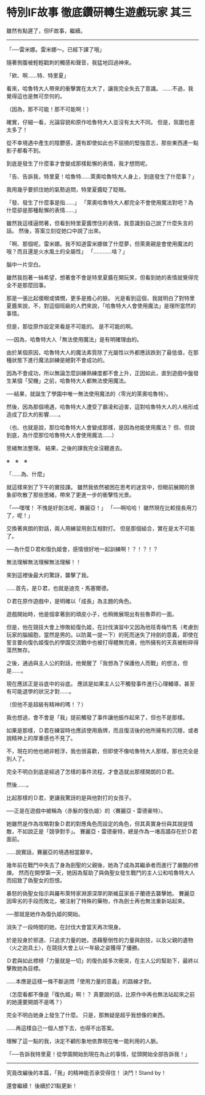 # 特別IF故事 徹底鑽研轉生遊戲玩家 其三

雖然有點遲了，但IF故事，繼續。

---

「──雷米娜。雷米娜～。已經下課了哦」

隨著側腹被輕輕戳刺的觸感和聲音，我猛地回過神來。

「欸、啊……特、特里夏」

看來，哈魯特大人帶來的衝擊實在太大了，讓我完全失去了意識。
……不過，我覺得這也是無可奈何的。

（因為，那不可能！那不可能啊！）

確實，仔細一看，光論容貌和原作哈魯特大人並沒有太大不同。
但是，氛圍也差太多了！

從不幸境遇中產生的陰鬱感，還有即使如此也不屈撓的堅強意志，那些東西連一點影子都看不到。

到底是發生了什麼事才會變成那樣鬆懈的表情，我才想問呢。

「告、告訴我，特里夏！哈魯特……萊奧哈魯特大人身上，到底發生了什麼事？」

我用幾乎要抓住她的氣勢追問，特里夏醬眨了眨眼。

「發、發生了什麼事是指……」
「萊奧哈魯特大人都完全不會使用魔法對吧？為什麼卻是那種鬆懈的表情……」

雖然我這樣逼問著，但看到特里夏醬愣住的表情，我意識到自己說了什麼失言的話。
然後，答案立刻從她口中說了出來。

「啊、那個呢，雷米娜。我不知道雷米娜做了什麼夢，但萊奧親是會使用魔法的哦？而且還是火水風土的全屬性」
「…………啥？」

腦中一片空白。

雖然我抱著一絲希望，想著會不會是特里夏醬在開玩笑，但看到她的表情就覺得完全不是那麼回事。

那是一張比起傻眼或憐憫，更多是擔心的臉。
光是看到這個，我就明白了對特里夏醬來說，不，對這個班級的人們來說，「哈魯特大人會使用魔法」是理所當然的事情。

但是，那從原作設定來看是不可能的。
是不可能的啊。

──因為，哈魯特大人「無法使用魔法」是有明確理由的。

由於某個原因，哈魯特大人的魔法素質除了光屬性以外都應該跌到了最低值，在那種狀態下進行魔法訓練是絕對不會成功的。

因為不會成功，所以無論怎麼訓練熟練度都不會上升，正因如此，直到遊戲中盤發生某個「契機」之前，哈魯特大人都無法使用魔法。

──結果，就誕生了學園中唯一無法使用魔法的〈零光的萊奧哈魯特〉。

然後，因為那個境遇，哈魯特大人遭受了霸凌和迫害，這對哈魯特大人的人格形成造成了巨大的影響……。

（也、也就是說，那位哈魯特大人會變成那樣，是因為他能使用魔法？ 但、但說到底，為什麼那位哈魯特大人會使用魔法……）

思緒無法整理。
結果，之後的課我完全沒聽進去。

※　※　※

「……為、什麼」

就這樣來到了下午的實技課。
雖然我依然被困在思考的迷宮中，但眼前展開的景象卻吹散了那些思緒，帶來了更進一步的衝擊性光景。

「──嘿嘿！ 不愧是好劍法呢，賽麗亞！」
「──啊哈哈！ 雖然現在比較擅長用刀了，呢！」

交換著爽朗的對話，兩人用練習用劍互相對打。
但是那個組合，實在是太不可能了。

──為什麼Ｄ君和復仇姬會，感情很好地一起訓練啊！？！？！？

無法理解無法理解無法理解！！

來到這裡後最大的驚訝，襲擊了我。

……首先，是Ｄ君，也就是迪克・馬塞爾德。

Ｄ君在原作遊戲中，是明確以「成長」為主題的角色。

遊戲開始時，他是個拿著劍的頑皮小子，也稍微展現出有些魯莽的一面。

但是，他在競技大會上慘敗給復仇姬，在討伐演習中又因為他班青梅竹馬（考慮到玩家的腦細胞，當然是男的。以防萬一提一下）的死而迷失了持劍的意義，即使在誓言要向復仇姬復仇的學園交流戰中也被打得體無完膚，他所擁有的天真被粉碎得蕩然無存。

之後，通過與主人公的對話，他覺醒了「我想為了保護他人而戰」的想法，但是……。

現在應該正是谷底中的谷底。
應該是如果主人公不觸發事件進行心理輔導，甚至有可能退學的狀況才對……。

（但他不是超級有精神的嗎！？）

我也想過，會不會是「我」提前觸發了事件讓他振作起來了，但也不是那樣。

如果是那樣，Ｄ君在練習時也應該使用盾牌，而且復活後的他所擁有的沉穩，或者說精神上的厚重感也不見了。

不，現在的他也絕非輕浮，我也很喜歡，但即使不像哈魯特大人那樣，那也完全是別人了。

完全不明白到底是經過了怎樣的事件流程，才會造就出那樣開朗的Ｄ君。

然後……。

比起那樣的Ｄ君，更讓我驚訝的是與他對打的女孩子。

──正是在遊戲中被稱為〈赤髮的復仇姬〉的〈賽麗亞・雷德豪特〉。

她雖然是作為攻略對象Ｄ君的對應角色而設定的角色，但其真實身份與其說是情敵，不如說正是「競爭對手」。
賽麗亞・雷德豪特，總是作為一堵高牆存在於Ｄ君面前。

……說實話，賽麗亞的境遇相當艱辛。

幾年前在戰鬥中失去了身為劍聖的父親後，她為了成為其繼承者而進行了嚴酷的修煉。
然而在開學第一天，她因為幫助了與偽聖女發生戰鬥的主人公和哈魯特大人而招致了偽聖女的怨恨。

暴怒的偽聖女指示與羅布萊特家淵源深厚的斯維茲家長子蘭德去襲擊她。
賽麗亞因卑劣的手段而敗北，被注射了特殊的藥物，作為劍士再也無法重新站起來。

──那就是她作為復仇姬的開始。

消失了一段時間的她，在討伐大會當天再次現身。

於是投身於邪道、只追求力量的她，憑藉壓倒性的力量與劍技，以及父親的遺物〈火之迦具土〉，在競技大會上以一年級之姿獲得了優勝。

Ｄ君與如此標榜「力量就是一切」的復仇姬多次衝突，在主人公的幫助下，最終以擊敗她為目標。

……本應是這樣一條不斷追問「使用力量的意義」的路線才對。

（怎麼看都不像是「復仇姬」啊！？ 真要說的話，比原作中再也無法站起來之前的她還要開朗不是嗎？）

完全不明白她身上發生了什麼。
只是，那無疑是超乎我想像的東西。

……再這樣自己一個人想下去，也得不出答案。

理解了這一點的我，決定不顧形象地依靠現在唯一能利用的人脈。

「──告訴我特里夏！從學園開始到現在為止的事情，從頭開始全部告訴我！」

---

究竟改編後的本篇，「我」的精神能否承受得住！
決鬥！Stand by！

還會繼續！
後續於21點更新！